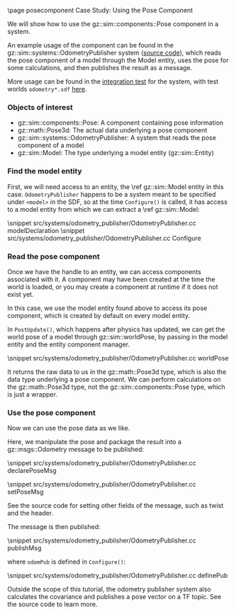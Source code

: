 \page posecomponent Case Study: Using the Pose Component

We will show how to use the gz::sim::components::Pose component in a system.

An example usage of the component can be found in the
gz::sim::systems::OdometryPublisher system
([source code](https://github.com/gazebosim/gz-sim/tree/gz-sim10/src/systems/odometry_publisher)),
which reads the pose component of a model through the Model entity, uses the
pose for some calculations, and then publishes the result as a message.

More usage can be found in the
[integration test](https://github.com/gazebosim/gz-sim/blob/gz-sim10/test/integration/odometry_publisher.cc)
for the system, with test worlds `odometry*.sdf`
[here](https://github.com/gazebosim/gz-sim/tree/gz-sim10/test/worlds).

### Objects of interest

- gz::sim::components::Pose: A component containing pose information
- gz::math::Pose3d: The actual data underlying a pose component
- gz::sim::systems::OdometryPublisher: A system that reads the pose component
  of a model
- gz::sim::Model: The type underlying a model entity (gz::sim::Entity)

### Find the model entity

First, we will need access to an entity, the \ref gz::sim::Model entity in this
case.
`OdometryPublisher` happens to be a system meant to be specified under `<model>`
in the SDF, so at the time `Configure()` is called, it has access to a model
entity from which we can extract a \ref gz::sim::Model:

\snippet src/systems/odometry_publisher/OdometryPublisher.cc modelDeclaration
\snippet src/systems/odometry_publisher/OdometryPublisher.cc Configure

### Read the pose component

Once we have the handle to an entity, we can access components associated with
it.
A component may have been created at the time the world is loaded, or you may
create a component at runtime if it does not exist yet.

In this case, we use the model entity found above to access its pose component,
which is created by default on every model entity.

In `PostUpdate()`, which happens after physics has updated, we can get the
world pose of a model through gz::sim::worldPose, by passing in the model
entity and the entity component manager.

\snippet src/systems/odometry_publisher/OdometryPublisher.cc worldPose

It returns the raw data to us in the gz::math::Pose3d type, which is also the
data type underlying a pose component.
We can perform calculations on the gz::math::Pose3d type, not the
gz::sim::components::Pose type, which is just a wrapper.

### Use the pose component

Now we can use the pose data as we like.

Here, we manipulate the pose and package the result into a gz::msgs::Odometry
message to be published:

\snippet src/systems/odometry_publisher/OdometryPublisher.cc declarePoseMsg

\snippet src/systems/odometry_publisher/OdometryPublisher.cc setPoseMsg

See the source code for setting other fields of the message, such as twist and
the header.

The message is then published:

\snippet src/systems/odometry_publisher/OdometryPublisher.cc publishMsg

where `odomPub` is defined in `Configure()`:

\snippet src/systems/odometry_publisher/OdometryPublisher.cc definePub

Outside the scope of this tutorial, the odometry publisher system also
calculates the covariance and publishes a pose vector on a TF topic.
See the source code to learn more.

